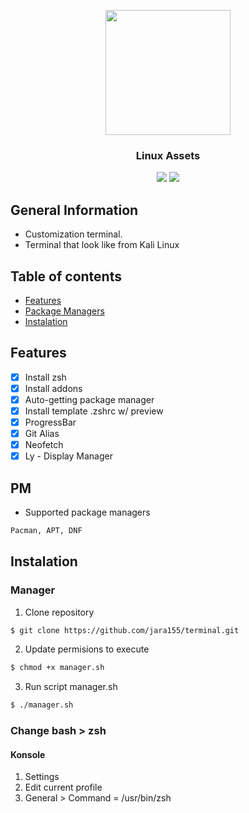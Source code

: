 

<p align="center">
  <img src="https://external-content.duckduckgo.com/iu/?u=https%3A%2F%2Fupload.wikimedia.org%2Fwikipedia%2Fcommons%2Fthumb%2Fe%2Fed%2FKonsole_icon_breeze.svg%2F1024px-Konsole_icon_breeze.svg.png&f=1&nofb=1" width="200"/> 
  <p align="center">
    <h3 align="center">Linux Assets</h3>
  </p>
</p>

<div align="center">
    <img src="https://img.shields.io/badge/Linux-FCC624?style=for-the-badge&logo=linux&logoColor=black" />
    <img src="https://img.shields.io/badge/shell_script-%23121011.svg?style=for-the-badge&logo=gnu-bash&logoColor=white" />
</div>

## General Information
- Customization terminal.
- Terminal that look like from Kali Linux

## Table of contents
- [Features](#Features)
- [Package Managers](#PM)
- [Instalation](#Instalation)

## Features
- [x] Install zsh
- [x] Install addons
- [x] Auto-getting package manager
- [x] Install template .zshrc w/ preview
- [x] ProgressBar
- [x] Git Alias
- [x] Neofetch
- [x] Ly - Display Manager

## PM
- Supported package managers
```sh
Pacman, APT, DNF
```

## Instalation

### Manager
1. Clone repository
```sh
$ git clone https://github.com/jara155/terminal.git
```
2. Update permisions to execute
```sh
$ chmod +x manager.sh
```
3. Run script manager.sh
```sh
$ ./manager.sh
```

### Change bash > zsh

#### Konsole
1. Settings
2. Edit current profile
3. General > Command = /usr/bin/zsh
